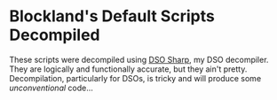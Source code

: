 # Blockland's Default Scripts Decompiled

These scripts were decompiled using [DSO Sharp](https://github.com/Elletra/dso-sharp), my DSO decompiler. They are logically and functionally accurate, but they ain't pretty. Decompilation, particularly for DSOs, is tricky and will produce some _unconventional_ code...
